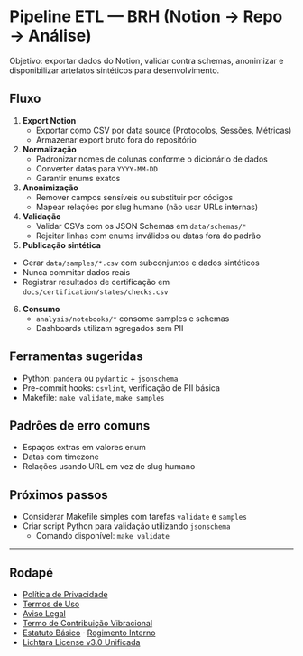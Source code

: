 # Pipeline ETL — BRH (Notion → Repo → Análise)

Objetivo: exportar dados do Notion, validar contra schemas, anonimizar e disponibilizar artefatos sintéticos para desenvolvimento.

## Fluxo
1. **Export Notion**
   - Exportar como CSV por data source (Protocolos, Sessões, Métricas)
   - Armazenar export bruto fora do repositório
2. **Normalização**
   - Padronizar nomes de colunas conforme o dicionário de dados
   - Converter datas para `YYYY-MM-DD`
   - Garantir enums exatos
3. **Anonimização**
   - Remover campos sensíveis ou substituir por códigos
   - Mapear relações por slug humano (não usar URLs internas)
4. **Validação**
   - Validar CSVs com os JSON Schemas em `data/schemas/*`
   - Rejeitar linhas com enums inválidos ou datas fora do padrão
5. **Publicação sintética**
 - Gerar `data/samples/*.csv` com subconjuntos e dados sintéticos
  - Nunca commitar dados reais
  - Registrar resultados de certificação em `docs/certification/states/checks.csv`
6. **Consumo**
   - `analysis/notebooks/*` consome samples e schemas
   - Dashboards utilizam agregados sem PII

## Ferramentas sugeridas
- Python: `pandera` ou `pydantic` + `jsonschema`
- Pre-commit hooks: `csvlint`, verificação de PII básica
- Makefile: `make validate`, `make samples`

## Padrões de erro comuns
- Espaços extras em valores enum
- Datas com timezone
- Relações usando URL em vez de slug humano

## Próximos passos
- Considerar Makefile simples com tarefas `validate` e `samples`
- Criar script Python para validação utilizando `jsonschema`
  - Comando disponível: `make validate`

---

## Rodapé
- [Política de Privacidade](../privacy-policy.md)
- [Termos de Uso](../terms-of-use.md)
- [Aviso Legal](../legal-disclaimer.md)
- [Termo de Contribuição Vibracional](../term-contribuicao-vibracional.md)
- [Estatuto Básico](../estatuto-basico.md) · [Regimento Interno](../regimento-interno.md)
- [Lichtara License v3.0 Unificada](../../LICENSE)

